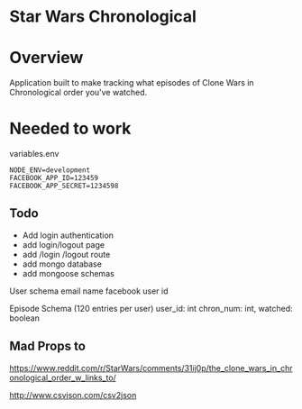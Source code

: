 # Star Wars Chronological

# Overview
Application built to make tracking what episodes of Clone Wars in Chronological order you've watched.

# Needed to work
variables.env
```
NODE_ENV=development
FACEBOOK_APP_ID=123459
FACEBOOK_APP_SECRET=1234598
```

## Todo 
* Add login authentication
* add login/logout page
* add /login /logout route
* add mongo database
* add mongoose schemas

User schema
  email
  name
  facebook user id


Episode Schema (120 entries per user)
  user_id: int
  chron_num: int,
  watched: boolean

## Mad Props to
https://www.reddit.com/r/StarWars/comments/31ij0p/the_clone_wars_in_chronological_order_w_links_to/

http://www.csvjson.com/csv2json